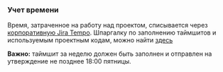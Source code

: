 ### Учет времени

Время, затраченное на работу над проектом, списывается через [корпоративную Jira Tempo](tempo.rambler-co.ru). Шпаргалку по заполнению таймшитов и используемым проектным кодам, можно найти [здесь](https://confluence.rambler-co.ru/pages/viewpage.action?pageId=21070324)

**Важно:** таймшит за неделю должен быть заполнен и отправлен на утверждение не позднее 18:00 пятницы.